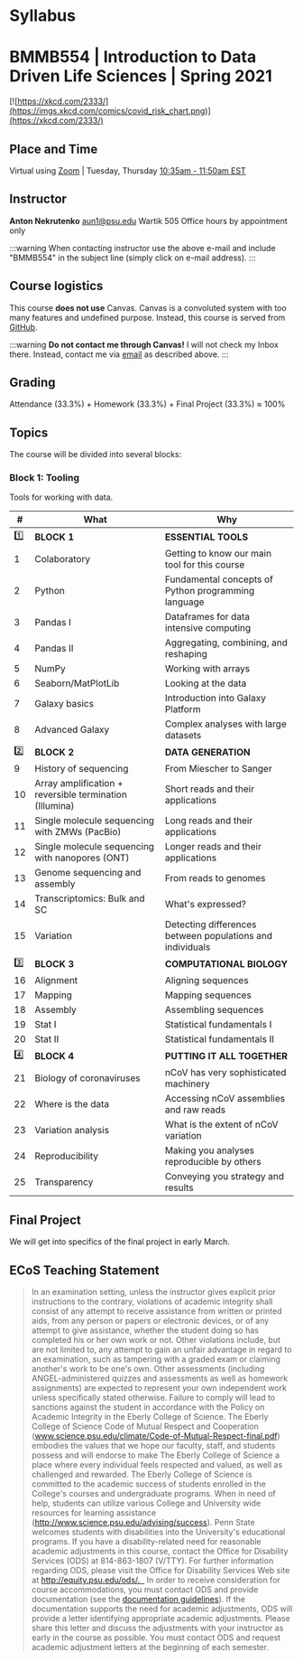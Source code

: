 # Syllabus

# BMMB554 | Introduction to Data Driven Life Sciences | Spring 2021

[![https://xkcd.com/2333/](https://imgs.xkcd.com/comics/covid_risk_chart.png)](https://xkcd.com/2333/)

## Place and Time

Virtual using [Zoom](https://psu.zoom.us/j/432588759?pwd=M2NWR2ZtbEs4ZFEwZVByeU9JaFdQQT09) | Tuesday, Thursday [10:35am - 11:50am EST](https://www.timeanddate.com/)


## Instructor

**Anton Nekrutenko**
[aun1@psu.edu](mailto:aun1@psu.edu?Subject=BMMB554)
Wartik 505
Office hours by appointment only

:::warning
When contacting instructor use the above e-mail and include "BMMB554" in the subject line (simply click on e-mail address).
:::

## Course logistics

This course **does not use** Canvas. Canvas is a convoluted system with too many features and undefined purpose. Instead, this course is served from [GitHub](https://github.com/nekrut/BMMB554/wiki). 


:::warning
**Do not contact me through Canvas!** I will not check my Inbox there. Instead, contact me via [email](mailto:aun1@psu.edu?Subject=BMMB554) as described above.
:::

## Grading

Attendance (33.3%) + Homework (33.3%) + Final Project (33.3%)  &#8776; 100%

## Topics

The course will be divided into several blocks:

### Block 1: Tooling

Tools for working with data.

| # | What | Why |
|---|------|-----|
| :one: | **BLOCK 1** | **ESSENTIAL TOOLS** |
| 1 | Colaboratory | Getting to know our main tool for this course |
| 2 | Python | Fundamental concepts of Python programming language |
| 3 | Pandas I | Dataframes for data intensive computing |
| 4 | Pandas II | Aggregating, combining, and reshaping |
| 5 | NumPy| Working with arrays |
| 6 | Seaborn/MatPlotLib | Looking at the data |
| 7 | Galaxy basics | Introduction into Galaxy Platform |
| 8 | Advanced Galaxy | Complex analyses with large datasets |
| :two: | **BLOCK 2** | **DATA GENERATION** |
| 9 | History of sequencing | From Miescher to Sanger |
| 10 | Array amplification + reversible termination (Illumina) | Short reads and their applications |
| 11 | Single molecule sequencing with ZMWs (PacBio) | Long reads and their applications |
| 12 | Single molecule sequencing with nanopores (ONT) | Longer reads and their applications |
| 13 | Genome sequencing and assembly | From reads to genomes |
| 14 | Transcriptomics: Bulk and SC | What's expressed? |
| 15 | Variation | Detecting differences between populations and individuals |  
| :three:   | **BLOCK 3** | **COMPUTATIONAL BIOLOGY** |
| 16 | Alignment | Aligning sequences |
| 17 | Mapping | Mapping sequences |
| 18 | Assembly | Assembling sequences | 
| 19 | Stat I | Statistical fundamentals I |
| 20 | Stat II | Statistical fundamentals II |
| :four: | **BLOCK 4** | **PUTTING IT ALL TOGETHER** |
| 21 | Biology of coronaviruses | nCoV has very sophisticated machinery |
| 22 | Where is the data | Accessing nCoV assemblies and raw reads |
| 23 | Variation analysis | What is the extent of nCoV variation |
| 24 | Reproducibility | Making you analyses reproducible by others |
| 25 | Transparency | Conveying you strategy and results |

## Final Project

We will get into specifics of the final project in early March.

## ECoS Teaching Statement

>In an examination setting, unless the instructor gives explicit prior instructions to the contrary, violations of academic integrity shall consist of any attempt to receive assistance from written or printed aids, from any person or papers or electronic devices, or of any attempt to give assistance, whether the student doing so has completed his or her own work or not. Other violations include, but are not limited to, any attempt to gain an unfair advantage in regard to an examination, such as tampering with a graded exam or claiming another's work to be one's own. Other assessments (including ANGEL-administered quizzes and assessments as well as homework assignments) are expected to represent your own independent work unless specifically stated otherwise. Failure to comply will lead to sanctions against the student in accordance with the Policy on Academic Integrity in the Eberly College of Science. The Eberly College of Science Code of Mutual Respect and Cooperation (www.science.psu.edu/climate/Code-of-Mutual-Respect-final.pdf) embodies the values that we hope our faculty, staff, and students possess and will endorse to make The Eberly College of Science a place where every individual feels respected and valued, as well as challenged and rewarded.   The Eberly College of Science is committed to the academic success of students enrolled in the College's  courses and undergraduate programs. When in need of help, students can utilize various College and University wide resources for learning assistance (http://www.science.psu.edu/advising/success). Penn State welcomes students with disabilities into the University's educational programs. If you have a disability-related need for reasonable academic adjustments in this course, contact the Office for Disability Services (ODS) at 814-863-1807 (V/TTY). For further information regarding ODS, please visit the Office for Disability Services Web site at http://equity.psu.edu/ods/.   In order to receive consideration for course accommodations, you must contact ODS and provide documentation (see the [documentation guidelines](http://equity.psu.edu/student-disability-resources/guidelines)). If the documentation supports the need for academic adjustments, ODS will provide a letter identifying appropriate academic adjustments. Please share this letter and discuss the adjustments with your instructor as early in the course as possible. You must contact ODS and request academic adjustment letters at the beginning of each semester.</tt>
